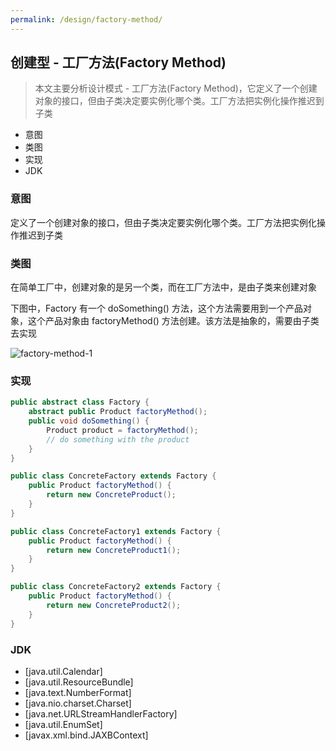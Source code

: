 ```yaml
---
permalink: /design/factory-method/
---
```


## 创建型 - 工厂方法(Factory Method)

> 本文主要分析设计模式 - 工厂方法(Factory Method)，它定义了一个创建对象的接口，但由子类决定要实例化哪个类。工厂方法把实例化操作推迟到子类

* 意图
* 类图
* 实现
* JDK

### 意图

定义了一个创建对象的接口，但由子类决定要实例化哪个类。工厂方法把实例化操作推迟到子类

### 类图

在简单工厂中，创建对象的是另一个类，而在工厂方法中，是由子类来创建对象

下图中，Factory 有一个 doSomething() 方法，这个方法需要用到一个产品对象，这个产品对象由 factoryMethod() 方法创建。该方法是抽象的，需要由子类去实现

![factory-method-1](/knowledge/assets/images/design/factory-method_1.png)

### 实现

```java
public abstract class Factory {
    abstract public Product factoryMethod();
    public void doSomething() {
        Product product = factoryMethod();
        // do something with the product
    }
}
```

```java
public class ConcreteFactory extends Factory {
    public Product factoryMethod() {
        return new ConcreteProduct();
    }
}
```

```java
public class ConcreteFactory1 extends Factory {
    public Product factoryMethod() {
        return new ConcreteProduct1();
    }
}
```

```java
public class ConcreteFactory2 extends Factory {
    public Product factoryMethod() {
        return new ConcreteProduct2();
    }
}
```

### JDK

* [java.util.Calendar]
* [java.util.ResourceBundle]
* [java.text.NumberFormat]
* [java.nio.charset.Charset]
* [java.net.URLStreamHandlerFactory]
* [java.util.EnumSet]
* [javax.xml.bind.JAXBContext]
